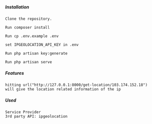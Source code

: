 ##### Installation ##########

    Clone the repository.
    
    Run composer install
    
    Run cp .env.example .env
    
    set IPGEOLOCATION_API_KEY in .env
    
    Run php artisan key:generate
    
    Run php artisan serve

##### Features ##########

    hitting url("http://127.0.0.1:8000/get-location/103.174.152.18") 
    will give the location related information of the ip

##### Used ##########

    Service Provider
    3rd party API: ipgeolocation 